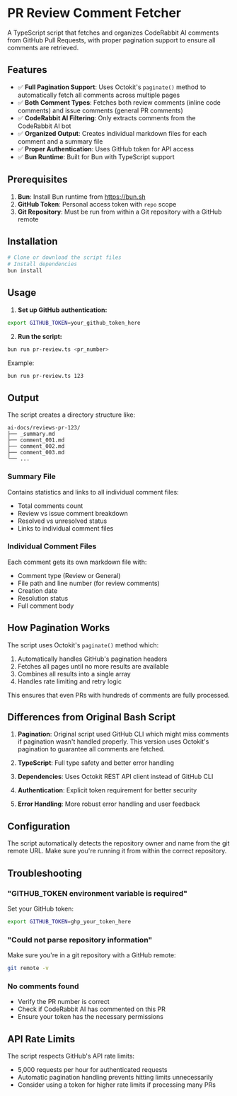 # PR Review Comment Fetcher

A TypeScript script that fetches and organizes CodeRabbit AI comments from GitHub Pull Requests, with proper pagination support to ensure all comments are retrieved.

## Features

- ✅ **Full Pagination Support**: Uses Octokit's `paginate()` method to automatically fetch all comments across multiple pages
- ✅ **Both Comment Types**: Fetches both review comments (inline code comments) and issue comments (general PR comments)
- ✅ **CodeRabbit AI Filtering**: Only extracts comments from the CodeRabbit AI bot
- ✅ **Organized Output**: Creates individual markdown files for each comment and a summary file
- ✅ **Proper Authentication**: Uses GitHub token for API access
- ✅ **Bun Runtime**: Built for Bun with TypeScript support

## Prerequisites

1. **Bun**: Install Bun runtime from https://bun.sh
2. **GitHub Token**: Personal access token with `repo` scope
3. **Git Repository**: Must be run from within a Git repository with a GitHub remote

## Installation

```bash
# Clone or download the script files
# Install dependencies
bun install
```

## Usage

1. **Set up GitHub authentication:**

```bash
export GITHUB_TOKEN=your_github_token_here
```

2. **Run the script:**

```bash
bun run pr-review.ts <pr_number>
```

Example:

```bash
bun run pr-review.ts 123
```

## Output

The script creates a directory structure like:

```
ai-docs/reviews-pr-123/
├── _summary.md
├── comment_001.md
├── comment_002.md
├── comment_003.md
└── ...
```

### Summary File

Contains statistics and links to all individual comment files:

- Total comments count
- Review vs issue comment breakdown
- Resolved vs unresolved status
- Links to individual comment files

### Individual Comment Files

Each comment gets its own markdown file with:

- Comment type (Review or General)
- File path and line number (for review comments)
- Creation date
- Resolution status
- Full comment body

## How Pagination Works

The script uses Octokit's `paginate()` method which:

1. Automatically handles GitHub's pagination headers
2. Fetches all pages until no more results are available
3. Combines all results into a single array
4. Handles rate limiting and retry logic

This ensures that even PRs with hundreds of comments are fully processed.

## Differences from Original Bash Script

1. **Pagination**: Original script used GitHub CLI which might miss comments if pagination wasn't handled properly. This version uses Octokit's pagination to guarantee all comments are fetched.

2. **TypeScript**: Full type safety and better error handling

3. **Dependencies**: Uses Octokit REST API client instead of GitHub CLI

4. **Authentication**: Explicit token requirement for better security

5. **Error Handling**: More robust error handling and user feedback

## Configuration

The script automatically detects the repository owner and name from the git remote URL. Make sure you're running it from within the correct repository.

## Troubleshooting

### "GITHUB_TOKEN environment variable is required"

Set your GitHub token:

```bash
export GITHUB_TOKEN=ghp_your_token_here
```

### "Could not parse repository information"

Make sure you're in a git repository with a GitHub remote:

```bash
git remote -v
```

### No comments found

- Verify the PR number is correct
- Check if CodeRabbit AI has commented on this PR
- Ensure your token has the necessary permissions

## API Rate Limits

The script respects GitHub's API rate limits:

- 5,000 requests per hour for authenticated requests
- Automatic pagination handling prevents hitting limits unnecessarily
- Consider using a token for higher rate limits if processing many PRs

